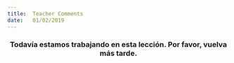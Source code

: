 ```yaml
---
title:  Teacher Comments
date:   01/02/2019
---
```


### <center>Todavía estamos trabajando en esta lección. Por favor, vuelva más tarde.</center>